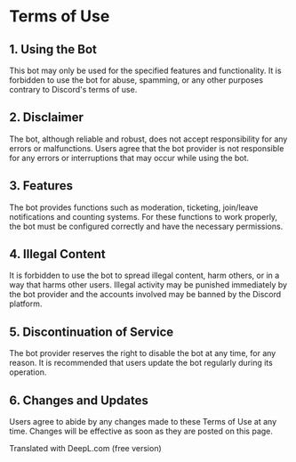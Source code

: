 # Terms of Use
## 1. Using the Bot
This bot may only be used for the specified features and functionality. It is forbidden to use the bot for abuse, spamming, or any other purposes contrary to Discord's terms of use.

## 2. Disclaimer
The bot, although reliable and robust, does not accept responsibility for any errors or malfunctions. Users agree that the bot provider is not responsible for any errors or interruptions that may occur while using the bot.

## 3. Features
The bot provides functions such as moderation, ticketing, join/leave notifications and counting systems. For these functions to work properly, the bot must be configured correctly and have the necessary permissions.

## 4. Illegal Content
It is forbidden to use the bot to spread illegal content, harm others, or in a way that harms other users. Illegal activity may be punished immediately by the bot provider and the accounts involved may be banned by the Discord platform.

## 5. Discontinuation of Service
The bot provider reserves the right to disable the bot at any time, for any reason. It is recommended that users update the bot regularly during its operation.

## 6. Changes and Updates
Users agree to abide by any changes made to these Terms of Use at any time. Changes will be effective as soon as they are posted on this page.

Translated with DeepL.com (free version)
